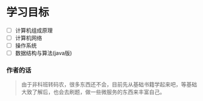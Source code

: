# 学习目标

- [ ] 计算机组成原理
- [ ] 计算机网络
- [ ] 操作系统
- [ ] 数据结构与算法(java版)

### 作者的话
> 由于非科班转码农，很多东西还不会，目前先从基础书籍学起来吧，等基础大致了解后，也会去刷题，做一些微服务的东西来丰富自己。

<!-- 解决github连不上问题：https://blog.csdn.net/qq_29493173/article/details/113092656 -->